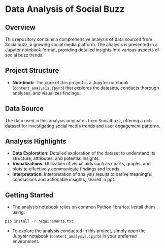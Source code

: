 # Data Analysis of Social Buzz

## Overview

This repository contains a comprehensive analysis of data sourced from Socialbuzz, a growing social media platform. The analysis is presented in a Jupyter notebook format, providing detailed insights into various aspects of social buzz trends.

## Project Structure

- **Notebook:** The core of this project is a Jupyter notebook (`content_analysis.ipynb`) that explores the datasets, conducts thorough analyses, and visualizes findings.

## Data Source

The data used in this analysis originates from Socialbuzz, offering a rich dataset for investigating social media trends and user engagement patterns.

## Analysis Highlights

- **Data Exploration:** Detailed exploration of the dataset to understand its structure, attributes, and potential insights.
- **Visualizations:** Utilization of visual aids such as charts, graphs, and plots to effectively communicate findings and trends.
- **Interpretation:** Interpretation of analysis results to derive meaningful conclusions and actionable insights, shared in ppt.

## Getting Started

- The analysis notebook relies on common Python libraries. Install them using:

```bash
pip install -r requirements.txt
```

- To explore the analysis conducted in this project, simply open the Jupyter notebook (`content_analysis.ipynb`) in your preferred environment.


